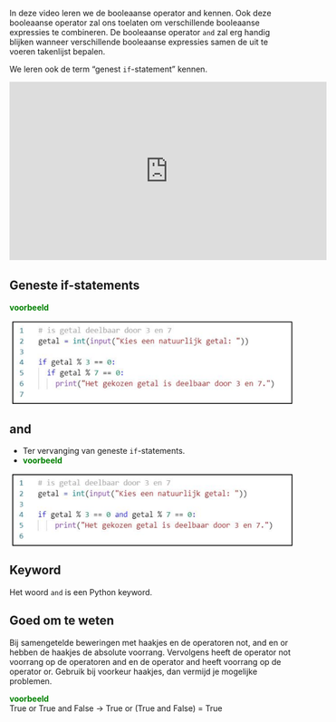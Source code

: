 In deze video leren we de booleaanse operator and kennen. Ook deze booleaanse operator zal ons toelaten om verschillende booleaanse expressies te combineren. De booleaanse operator <code>and</code> zal erg handig blijken wanneer verschillende booleaanse expressies samen de uit te voeren takenlijst bepalen.

We leren ook de term “genest <code>if</code>-statement” kennen.

<div align="center">
  <iframe width="560" height="315" src="https://www.youtube.com/embed/i7e_RhjIi6g" title="YouTube video player" frameborder="0" allow="accelerometer; autoplay; clipboard-write; encrypted-media; gyroscope; picture-in-picture; web-share" allowfullscreen></iframe>
</div>

## Geneste if-statements
<b style="color:green">voorbeeld</b>
<div align="center">
  <img src="media/genest_if_statement.png" align="center" width="500px" data-caption="Genest <code>if</code>-statement.">
</div>

## and
* Ter vervanging van geneste <code>if</code>-statements.
* <b style="color:green">voorbeeld</b>
<div align="center">
  <img src="media/and.png" align="center" width="500px" data-caption="De booleaanse operator <code>and</code>.">
</div>

## Keyword
Het woord <code>and</code> is een Python keyword.

## Goed om te weten
Bij samengetelde beweringen met haakjes en de operatoren not, and en or hebben de haakjes de absolute voorrang. Vervolgens heeft de operator not voorrang op de operatoren and en de operator and heeft voorrang op de operator or. Gebruik bij voorkeur haakjes, dan vermijd je mogelijke problemen.<br>

<b style="color:green">voorbeeld</b><br>
True or True and False → True or (True and False) = True
